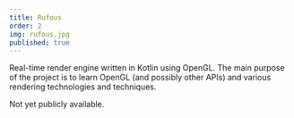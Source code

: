 ```yaml
---
title: Rufous
order: 2
img: rufous.jpg
published: true
---
```

Real-time render engine written in Kotlin using OpenGL. The main purpose of the project is to learn OpenGL (and possibly other APIs) and various rendering technologies and techniques.

Not yet publicly available.
